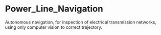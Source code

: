 # Power_Line_Navigation
Autonomous navigation, for inspection of electrical transmission networks, using only computer vision to correct trajectory.
